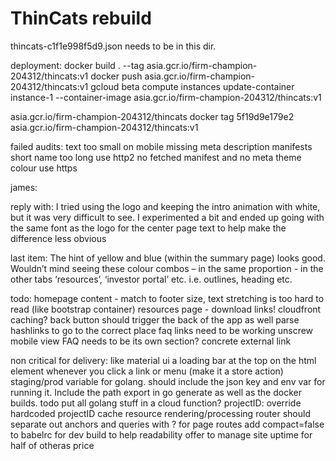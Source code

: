 # ThinCats rebuild
thincats-c1f1e998f5d9.json needs to be in this dir.

deployment:
docker build . --tag asia.gcr.io/firm-champion-204312/thincats:v1
docker push asia.gcr.io/firm-champion-204312/thincats:v1
gcloud beta compute instances update-container instance-1 --container-image asia.gcr.io/firm-champion-204312/thincats:v1

asia.gcr.io/firm-champion-204312/thincats
docker tag 5f19d9e179e2 asia.gcr.io/firm-champion-204312/thincats:v1

failed audits:
text too small on mobile
missing meta description
manifests short name too long
use http2
no fetched manifest and no meta theme colour
use https

james:

reply with:
I tried using the logo and keeping the intro animation with white, but it was very difficult to see. I experimented a bit and ended up going with the same font as the logo for the center page text to help make the difference less obvious

last item:
The hint of yellow and blue (within the summary page) looks good. Wouldn’t mind seeing these colour combos – in the same proportion - in the other tabs ‘resources’, ‘investor portal’ etc. i.e. outlines, heading etc.

todo:
homepage content - match to footer size, text stretching is too hard to read (like bootstrap container)
resources page - download links!
cloudfront caching?
back button should trigger the back of the app as well
parse hashlinks to go to the correct place
faq links need to be working
unscrew mobile view
FAQ needs to be its own section?
concrete external link

non critical for delivery:
like material ui a loading bar at the top on the html element whenever you click a link or menu (make it a store action)
staging/prod variable for golang. should include the json key and env var for running it. Include the path export in go generate as well as the docker builds.
todo put all golang stuff in a cloud function?
projectID: override hardcoded projectID
cache resource rendering/processing
router should separate out anchors and queries with ? for page routes
add compact=false to babelrc for dev build to help readability
offer to manage site uptime for half of otheras price
